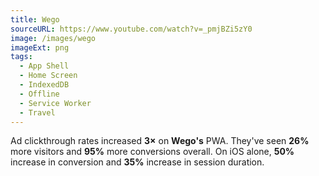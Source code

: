 ```yaml
---
title: Wego
sourceURL: https://www.youtube.com/watch?v=_pmjBZi5zY0
image: /images/wego
imageExt: png
tags:
  - App Shell
  - Home Screen
  - IndexedDB
  - Offline
  - Service Worker
  - Travel
---
```


Ad clickthrough rates increased **3×** on **Wego's** PWA. They've seen **26%** more visitors and **95%** more conversions overall. On iOS alone, **50%** increase in conversion and **35%** increase in session duration.
